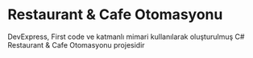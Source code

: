 # Restaurant & Cafe Otomasyonu
 DevExpress, First code ve katmanlı mimari kullanılarak oluşturulmuş C# Restaurant & Cafe Otomasyonu projesidir
